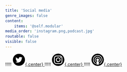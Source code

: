 ```yaml
---
title: 'Social media'
genre_images: false
content:
    items: '@self.modular'
media_order: 'instagram.png,podcast.jpg'
routable: false
visible: false
---
```


!!!!! [![twitter](twitter.png "twitter"){.center} ](https://twitter.com/fromcarly)
!!!!! [![instagram](instagram.png "instagram"){.center} ](https://www.instagram.com/booklighteditorial/)
!!!!! [![podcast](podcast.jpg "podcast"){.center}](https://www.storychatradio.com/)
